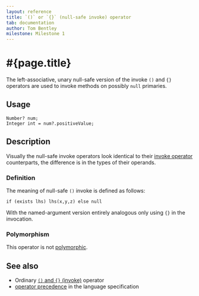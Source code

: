 ```yaml
---
layout: reference
title: `()` or `{}` (null-safe invoke) operator
tab: documentation
author: Tom Bentley
milestone: Milestone 1
---
```


# #{page.title}

The left-associative, unary null-safe version of the invoke 
`()` and `{}` operators are used to invoke methods on possibly `null`
primaries.

## Usage 

    Number? num;
    Integer int = num?.positiveValue;

## Description

Visually the null-safe invoke operators look identical to their
[invoke operator](../invoke) counterparts, the difference is in the
types of their operands.

### Definition

The meaning of null-safe `()` invoke is defined as follows:

    if (exists lhs) lhs(x,y,z) else null

With the named-argument version entirely analogous only using `{}` in the 
invocation.

### Polymorphism

This operator is not [polymorphic](/documentation/reference/operator/operator-polymorphism). 

## See also

* Ordinary [`()` and `{}` (invoke)](../invoke) operator
* [operator precedence](#{site.urls.spec}#operatorprecedence) in the 
  language specification
